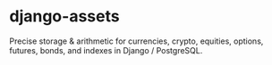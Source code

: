 # django-assets

Precise storage & arithmetic for currencies, crypto, equities, options, futures, bonds, and indexes in Django / PostgreSQL.
